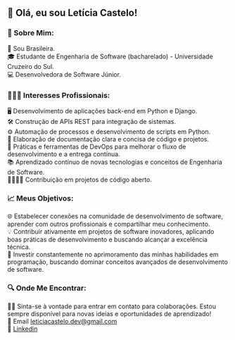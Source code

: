 ## 👋 Olá, eu sou Letícia Castelo!

### 🌟 Sobre Mim:
💚 Sou Brasileira.<br/>
🎓 Estudante de Engenharia de Software (bacharelado) - Universidade Cruzeiro do Sul.<br/>
💻 Desenvolvedora de Software Júnior.<br/>

### 👩🏻‍💻 Interesses Profissionais:
🖥️ Desenvolvimento de aplicações back-end em Python e Django.<br/>
🛠️ Construção de APIs REST para integração de sistemas.<br/>
⚙️ Automação de processos e desenvolvimento de scripts em Python.<br/>
📝 Elaboração de documentação clara e concisa de código e projetos.<br/>
🔄️ Práticas e ferramentas de DevOps para melhorar o fluxo de desenvolvimento e a entrega contínua.<br/>
📚 Aprendizado contínuo de novas tecnologias e conceitos de Engenharia de Software.<br/>
🫱🏼‍🫲🏼 Contribuição em projetos de código aberto.<br/>

### 📈 Meus Objetivos:
🌐 Estabelecer conexões na comunidade de desenvolvimento de software, aprender com outros profissionais e compartilhar meu conhecimento.<br/>
💡 Contribuir ativamente em projetos de software inovadores, aplicando boas práticas de desenvolvimento e buscando alcançar a excelência técnica.<br/>
🚀 Investir constantemente no aprimoramento das minhas habilidades em programação, buscando dominar conceitos avançados de desenvolvimento de software.<br/>

### 🔍 Onde Me Encontrar:
🫰🏻 Sinta-se à vontade para entrar em contato para colaborações. Estou sempre disponível para novas ideias e oportunidades de aprendizado!<br/>
📩 Email leticiacastelo.dev@gmail.com<br/>
🔗 [Linkedin](https://www.linkedin.com/in/leticiacastelo/)<br/>


